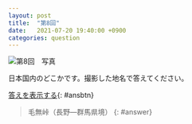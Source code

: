 ```yaml
---
layout: post
title:  "第8回"
date:   2021-07-20 19:40:00 +0900
categories: question
---
```


![第8回　写真](/kokodoko/images/q8.jpg)

日本国内のどこかです。撮影した地名で答えてください。

[答えを表示する](javascript:void(0)){: #ansbtn}

>毛無峠（長野―群馬県境）
{: #answer}